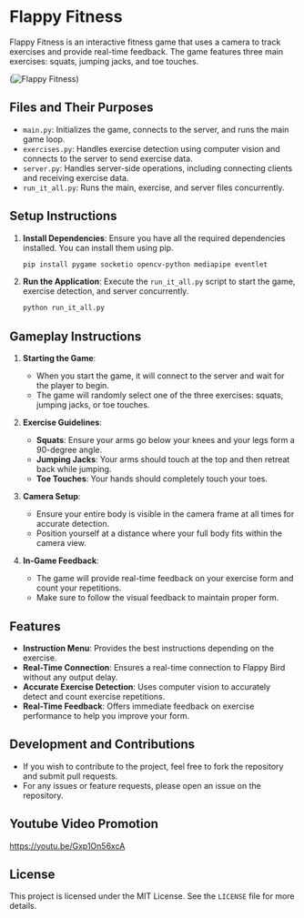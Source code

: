 # Flappy Fitness

Flappy Fitness is an interactive fitness game that uses a camera to track exercises and provide real-time feedback. The game features three main exercises: squats, jumping jacks, and toe touches.

(![Flappy Fitness](https://github.com/user-attachments/assets/04277aef-40bf-42c4-8f7c-ade62e6d2e25))

## Files and Their Purposes

- `main.py`: Initializes the game, connects to the server, and runs the main game loop.
- `exercises.py`: Handles exercise detection using computer vision and connects to the server to send exercise data.
- `server.py`: Handles server-side operations, including connecting clients and receiving exercise data.
- `run_it_all.py`: Runs the main, exercise, and server files concurrently.

## Setup Instructions

1. **Install Dependencies**: Ensure you have all the required dependencies installed. You can install them using pip.
    ```bash
    pip install pygame socketio opencv-python mediapipe eventlet
    ```

2. **Run the Application**: Execute the `run_it_all.py` script to start the game, exercise detection, and server concurrently.
    ```bash
    python run_it_all.py
    ```

## Gameplay Instructions

1. **Starting the Game**:
    - When you start the game, it will connect to the server and wait for the player to begin.
    - The game will randomly select one of the three exercises: squats, jumping jacks, or toe touches.

2. **Exercise Guidelines**:
    - **Squats**: Ensure your arms go below your knees and your legs form a 90-degree angle.
    - **Jumping Jacks**: Your arms should touch at the top and then retreat back while jumping.
    - **Toe Touches**: Your hands should completely touch your toes.

3. **Camera Setup**:
    - Ensure your entire body is visible in the camera frame at all times for accurate detection.
    - Position yourself at a distance where your full body fits within the camera view.

4. **In-Game Feedback**:
    - The game will provide real-time feedback on your exercise form and count your repetitions.
    - Make sure to follow the visual feedback to maintain proper form.

## Features

- **Instruction Menu**: Provides the best instructions depending on the exercise.
- **Real-Time Connection**: Ensures a real-time connection to Flappy Bird without any output delay.
- **Accurate Exercise Detection**: Uses computer vision to accurately detect and count exercise repetitions.
- **Real-Time Feedback**: Offers immediate feedback on exercise performance to help you improve your form.

## Development and Contributions

- If you wish to contribute to the project, feel free to fork the repository and submit pull requests.
- For any issues or feature requests, please open an issue on the repository.

## Youtube Video Promotion
https://youtu.be/Gxp1On56xcA

## License

This project is licensed under the MIT License. See the `LICENSE` file for more details.
